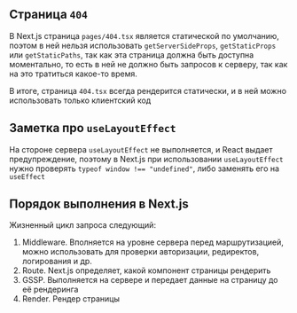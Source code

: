 ## Страница `404`

В Next.js страница `pages/404.tsx` является статической по умолчанию, поэтом в ней нельзя использовать `getServerSideProps`, `getStaticProps` или `getStaticPaths`, так как эта страница должна быть доступна моментально, то есть в ней не должно быть запросов к серверу, так как на это тратиться какое-то время.

В итоге, страница `404.tsx` всегда рендерится статически, и в ней можно использовать только клиентский код

## Заметка про `useLayoutEffect`

На стороне сервера `useLayoutEffect` не выполняется, и React выдает предупреждение, поэтому в Next.js при использовании `useLayoutEffect` нужно проверять `typeof window !== "undefined"`, либо заменять его на `useEffect`

## Порядок выполнения в Next.js

Жизненный цикл запроса следующий:

1. Middleware. Вполняется на уровне сервера перед маршрутизацией, можно использовать для проверки авторизации, редиректов, логирования и др.
2. Route. Next.js определяет, какой компонент страницы рендерить
3. GSSP. Выполняется на сервере и  передает данные на страницу до её рендеринга
4. Render. Рендер страницы 


